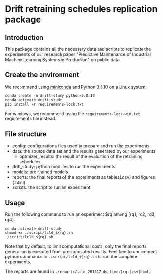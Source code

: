 # Drift retraining schedules replication package


## Introduction

This package contains all the necessary data and scripts to replicate the experiments of our research paper "Predictive Maintenance of Industrial Machine Learning Systems
in Production" on public data.


## Create the environment

We recommend using [miniconda](https://docs.conda.io/en/latest/miniconda.html) and Python 3.8.10 on a Linux system.

```
conda create -n drift-study python=3.8.10
conda activate drift-study
pip install -r requirements-lock.txt
```

For windows, we recommend using the ``requirements-lock-win.txt`` requirements file instead.

## File structure

- config: configurations files used to prepare and run the experiments
- data: the source data set and the results generated by our experiments
    - optmizer_results: the result of the evaluation of the retraining schedules
- drift_study: python modules to run the experiments
- models: pre-trained models
- reports: the final reports of the experiments as tables(.csv) and figures (.html)
- scripts: the script to run an experiment

## Usage

Run the following command to run an experiment $rq among [rq1, rq2, rq3, rq4].
```
conda activate drift-study
chmod +x ./script/lcld_${rq}.sh
./script/lcld_${rq}.sh
```
Note that by default, to limit computational costs, only the final reports generation is executed from pre-computed results.
Feel free to uncomment python commands in ``./script/lcld_${rq}.sh`` to run the complete experiments.


The reports are found in ``./reports/lcld_201317_ds_time/$rq.[csv|html]``
